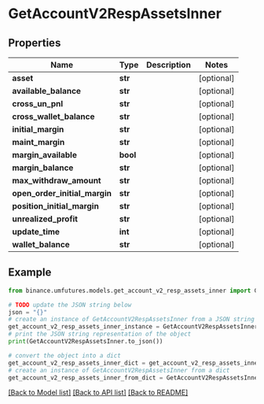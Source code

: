 # GetAccountV2RespAssetsInner


## Properties

Name | Type | Description | Notes
------------ | ------------- | ------------- | -------------
**asset** | **str** |  | [optional] 
**available_balance** | **str** |  | [optional] 
**cross_un_pnl** | **str** |  | [optional] 
**cross_wallet_balance** | **str** |  | [optional] 
**initial_margin** | **str** |  | [optional] 
**maint_margin** | **str** |  | [optional] 
**margin_available** | **bool** |  | [optional] 
**margin_balance** | **str** |  | [optional] 
**max_withdraw_amount** | **str** |  | [optional] 
**open_order_initial_margin** | **str** |  | [optional] 
**position_initial_margin** | **str** |  | [optional] 
**unrealized_profit** | **str** |  | [optional] 
**update_time** | **int** |  | [optional] 
**wallet_balance** | **str** |  | [optional] 

## Example

```python
from binance.umfutures.models.get_account_v2_resp_assets_inner import GetAccountV2RespAssetsInner

# TODO update the JSON string below
json = "{}"
# create an instance of GetAccountV2RespAssetsInner from a JSON string
get_account_v2_resp_assets_inner_instance = GetAccountV2RespAssetsInner.from_json(json)
# print the JSON string representation of the object
print(GetAccountV2RespAssetsInner.to_json())

# convert the object into a dict
get_account_v2_resp_assets_inner_dict = get_account_v2_resp_assets_inner_instance.to_dict()
# create an instance of GetAccountV2RespAssetsInner from a dict
get_account_v2_resp_assets_inner_from_dict = GetAccountV2RespAssetsInner.from_dict(get_account_v2_resp_assets_inner_dict)
```
[[Back to Model list]](../README.md#documentation-for-models) [[Back to API list]](../README.md#documentation-for-api-endpoints) [[Back to README]](../README.md)


